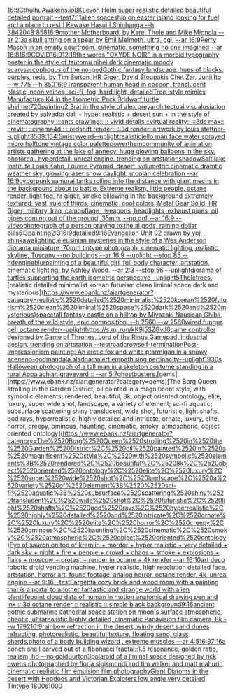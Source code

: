 [16:9](https://www.ebank.nz/aiartgenerator?category=16%3A9)[CthulhuAwakens.io](https://www.ebank.nz/aiartgenerator?category=CthulhuAwakens.io)[8K](https://www.ebank.nz/aiartgenerator?category=8K)[Levon Helm super realistic detailed beautiful detailed portrait --test](https://www.ebank.nz/aiartgenerator?category=Levon%2520Helm%2520super%2520realistic%2520detailed%2520beautiful%2520detailed%2520portrait%2520--test)[7:11](https://www.ebank.nz/aiartgenerator?category=7%3A11)[alien spaceship on easter island looking for fuel and a place to rest | Kawase Hasui | Shinhanga --h 384](https://www.ebank.nz/aiartgenerator?category=alien%2520spaceship%2520on%2520easter%2520island%2520looking%2520for%2520fuel%2520and%2520a%2520place%2520to%2520rest%2520%7C%2520Kawase%2520Hasui%2520%7C%2520Shinhanga%2520--h%2520384)[2048:858](https://www.ebank.nz/aiartgenerator?category=2048%3A858)[16:9](https://www.ebank.nz/aiartgenerator?category=16%3A9)[mother Motherboard, by Karel Thole and Mike Mignola --ar 2:3](https://www.ebank.nz/aiartgenerator?category=mother%2520Motherboard%2C%2520by%2520Karel%2520Thole%2520and%2520Mike%2520Mignola%2520--ar%25202%3A3)[a skull sitting on a spear by Emil Melmoth, ultra, cgi, --ar 16:9](https://www.ebank.nz/aiartgenerator?category=a%2520skull%2520sitting%2520on%2520a%2520spear%2520by%2520Emil%2520Melmoth%2C%2520ultra%2C%2520cgi%2C%2520--ar%252016%3A9)[Perry Mason in an empty courtroom, cinematic, something no one imagined --ar 16:8](https://www.ebank.nz/aiartgenerator?category=Perry%2520Mason%2520in%2520an%2520empty%2520courtroom%2C%2520cinematic%2C%2520something%2520no%2520one%2520imagined%2520--ar%252016%3A8)[16:9](https://www.ebank.nz/aiartgenerator?category=16%3A9)[COVID](https://www.ebank.nz/aiartgenerator?category=COVID)[16:9](https://www.ebank.nz/aiartgenerator?category=16%3A9)[12:18](https://www.ebank.nz/aiartgenerator?category=12%3A18)[the words "OXYDE NOIR" in a morbid typography poster in the style of tsutomu nihei dark cinematic moody scary](https://www.ebank.nz/aiartgenerator?category=the%2520words%2520%22OXYDE%2520NOIR%22%2520in%2520a%2520morbid%2520typography%2520poster%2520in%2520the%2520style%2520of%2520tsutomu%2520nihei%2520dark%2520cinematic%2520moody%2520scary)[sarcophogus of the no-god](https://www.ebank.nz/aiartgenerator?category=sarcophogus%2520of%2520the%2520no-god)[Gothic fantasy landscape, hues of blacks, purples, reds, by Tim Burton, HR Giger, David Stoupakis Chet Zar, Junji Ito —w 775 —h 350](https://www.ebank.nz/aiartgenerator?category=Gothic%2520fantasy%2520landscape%2C%2520hues%2520of%2520blacks%2C%2520purples%2C%2520reds%2C%2520by%2520Tim%2520Burton%2C%2520HR%2520Giger%2C%2520David%2520Stoupakis%2520Chet%2520Zar%2C%2520Junji%2520Ito%2520%E2%80%94w%2520775%2520%E2%80%94h%2520350)[16:9](https://www.ebank.nz/aiartgenerator?category=16%3A9)[Transparent human head in cocoon, translucent plastic, neon veines, sci-fi, fog, hard light, detailed](https://www.ebank.nz/aiartgenerator?category=Transparent%2520human%2520head%2520in%2520cocoon%2C%2520translucent%2520plastic%2C%2520neon%2520veines%2C%2520sci-fi%2C%2520fog%2C%2520hard%2520light%2C%2520detailed)[Tree, style mimics Manufactura K4  in the  Isometric Pack 3d](https://www.ebank.nz/aiartgenerator?category=Tree%2C%2520style%2520mimics%2520Manufactura%2520K4%2520%2520in%2520the%2520%2520Isometric%2520Pack%25203d)[dwarf turtle shelmet](https://www.ebank.nz/aiartgenerator?category=dwarf%2520turtle%2520shelmet)[720](https://www.ebank.nz/aiartgenerator?category=720)[painting](https://www.ebank.nz/aiartgenerator?category=painting)[2:3](https://www.ebank.nz/aiartgenerator?category=2%3A3)[rat in the style of alex grey](https://www.ebank.nz/aiartgenerator?category=rat%2520in%2520the%2520style%2520of%2520alex%2520grey)[](https://www.ebank.nz/aiartgenerator?category=)[architectual visualusiation created by salvador dali + hyper realistic + desert sun + in the style of cinematography :::ants crawling:: :: vivid details ::virtual reality:: ::3ds max:: ::revit:: ::cinema4d:: ::redshift render:: ::3d render::](https://www.ebank.nz/aiartgenerator?category=architectual%2520visualusiation%2520created%2520by%2520salvador%2520dali%2520%2B%2520hyper%2520realistic%2520%2B%2520desert%2520sun%2520%2B%2520in%2520the%2520style%2520of%2520cinematography%2520%3A%3A%3Aants%2520crawling%3A%3A%2520%3A%3A%2520vivid%2520details%2520%3A%3Avirtual%2520reality%3A%3A%2520%3A%3A3ds%2520max%3A%3A%2520%3A%3Arevit%3A%3A%2520%3A%3Acinema4d%3A%3A%2520%3A%3Aredshift%2520render%3A%3A%2520%3A%3A3d%2520render%3A%3A)[artwork by louis stettner](https://www.ebank.nz/aiartgenerator?category=artwork%2520by%2520louis%2520stettner)[--uplight](https://www.ebank.nz/aiartgenerator?category=--uplight)[350](https://www.ebank.nz/aiartgenerator?category=350)[9:16](https://www.ebank.nz/aiartgenerator?category=9%3A16)[4:5](https://www.ebank.nz/aiartgenerator?category=4%3A5)[misty](https://www.ebank.nz/aiartgenerator?category=misty)[weird](https://www.ebank.nz/aiartgenerator?category=weird)[--uplight](https://www.ebank.nz/aiartgenerator?category=--uplight)[realistic](https://www.ebank.nz/aiartgenerator?category=realistic)[jello man face water sprayed micro halftone vintage color palette](https://www.ebank.nz/aiartgenerator?category=jello%2520man%2520face%2520water%2520sprayed%2520micro%2520halftone%2520vintage%2520color%2520palette)[power](https://www.ebank.nz/aiartgenerator?category=power)[them](https://www.ebank.nz/aiartgenerator?category=them)[community of animation artists gathering at the lake of annecy. huge glowing balloons in the sky. photoreal. hyperdetail. unreal engine. trending on artstation](https://www.ebank.nz/aiartgenerator?category=community%2520of%2520animation%2520artists%2520gathering%2520at%2520the%2520lake%2520of%2520annecy.%2520huge%2520glowing%2520balloons%2520in%2520the%2520sky.%2520photoreal.%2520hyperdetail.%2520unreal%2520engine.%2520trending%2520on%2520artstation)[shadow](https://www.ebank.nz/aiartgenerator?category=shadow)[Salt lake Institute Louis Kahn, Louvre Pyramid, desert, volumetric cinematic dramtic weather sky, glowing laser show daylight, utopian celebration --ar 16:9](https://www.ebank.nz/aiartgenerator?category=Salt%2520lake%2520Institute%2520Louis%2520Kahn%2C%2520Louvre%2520Pyramid%2C%2520desert%2C%2520volumetric%2520cinematic%2520dramtic%2520weather%2520sky%2C%2520glowing%2520laser%2520show%2520daylight%2C%2520utopian%2520celebration%2520--ar%252016%3A9)[cyberpunk samurai tanks rolling into the distance with giant mechs in the background about to battle. Extreme realism, little people,  octane render, light fog, hr giger, smoke billowing in the background extremely textured, vast, rule of thirds, cinematic, cool colors, Metal Gear Solid, HR Giger, military, Iraq, camouflage , weapons, headlights, exhaust pipes, oil pipes coming out of the ground, 35mm, --no dof --ar 16:9 --video](https://www.ebank.nz/aiartgenerator?category=cyberpunk%2520samurai%2520tanks%2520rolling%2520into%2520the%2520distance%2520with%2520giant%2520mechs%2520in%2520the%2520background%2520about%2520to%2520battle.%2520Extreme%2520realism%2C%2520little%2520people%2C%2520%2520octane%2520render%2C%2520light%2520fog%2C%2520hr%2520giger%2C%2520smoke%2520billowing%2520in%2520the%2520background%2520extremely%2520textured%2C%2520vast%2C%2520rule%2520of%2520thirds%2C%2520cinematic%2C%2520cool%2520colors%2C%2520Metal%2520Gear%2520Solid%2C%2520HR%2520Giger%2C%2520military%2C%2520Iraq%2C%2520camouflage%2520%2C%2520weapons%2C%2520headlights%2C%2520exhaust%2520pipes%2C%2520oil%2520pipes%2520coming%2520out%2520of%2520the%2520ground%2C%252035mm%2C%2520--no%2520dof%2520--ar%252016%3A9%2520--video)[photograph of a person praying to the ai gods, raining dollar bills](https://www.ebank.nz/aiartgenerator?category=photograph%2520of%2520a%2520person%2520praying%2520to%2520the%2520ai%2520gods%2C%2520raining%2520dollar%2520bills)[5:3](https://www.ebank.nz/aiartgenerator?category=5%3A3)[painting](https://www.ebank.nz/aiartgenerator?category=painting)[2:3](https://www.ebank.nz/aiartgenerator?category=2%3A3)[16:9](https://www.ebank.nz/aiartgenerator?category=16%3A9)[detailed](https://www.ebank.nz/aiartgenerator?category=detailed)[9:16](https://www.ebank.nz/aiartgenerator?category=9%3A16)[Evangelion Unit 02 drawn by yoji shinkawa](https://www.ebank.nz/aiartgenerator?category=Evangelion%2520Unit%252002%2520drawn%2520by%2520yoji%2520shinkawa)[lighting,](https://www.ebank.nz/aiartgenerator?category=lighting%2C)[eleusinian mysteries in the style of a Wes Anderson diorama miniature, 70mm tintype photograph, cinematic lighting, realistic, skyline, Tuscany --no buildings --ar 16:9 --uplight --stop 85 --hd](https://www.ebank.nz/aiartgenerator?category=eleusinian%2520mysteries%2520in%2520the%2520style%2520of%2520a%2520Wes%2520Anderson%2520diorama%2520miniature%2C%252070mm%2520tintype%2520photograph%2C%2520cinematic%2520lighting%2C%2520realistic%2C%2520skyline%2C%2520Tuscany%2520--no%2520buildings%2520--ar%252016%3A9%2520--uplight%2520--stop%252085%2520--hd)[engine](https://www.ebank.nz/aiartgenerator?category=engine)[blur](https://www.ebank.nz/aiartgenerator?category=blur)[painting of a beautiful girl, full body character, artstation, cinematic lighting, by Ashley Wood. --ar 2:3 --stop 56 --uplight](https://www.ebank.nz/aiartgenerator?category=painting%2520of%2520a%2520beautiful%2520girl%2C%2520full%2520body%2520character%2C%2520artstation%2C%2520cinematic%2520lighting%2C%2520by%2520Ashley%2520Wood.%2520--ar%25202%3A3%2520--stop%252056%2520--uplight)[diorama of turtles supporting the earth isometric perspective](https://www.ebank.nz/aiartgenerator?category=diorama%2520of%2520turtles%2520supporting%2520the%2520earth%2520isometric%2520perspective)[--uplight](https://www.ebank.nz/aiartgenerator?category=--uplight)[5](https://www.ebank.nz/aiartgenerator?category=5)[Thole](https://www.ebank.nz/aiartgenerator?category=Thole)[trees.](https://www.ebank.nz/aiartgenerator?category=trees.)[realistic detailed minimalist korean futurism clean liminal space dark and mysterious](https://www.ebank.nz/aiartgenerator?category=realistic%2520detailed%2520minimalist%2520korean%2520futurism%2520clean%2520liminal%2520space%2520dark%2520and%2520mysterious)[space](https://www.ebank.nz/aiartgenerator?category=space)[tall fantasy castle on a hilltop by Miyazaki Nausicaa Ghibli, breath of the wild style, epic composition.  --h 2560 --w 2560](https://www.ebank.nz/aiartgenerator?category=tall%2520fantasy%2520castle%2520on%2520a%2520hilltop%2520by%2520Miyazaki%2520Nausicaa%2520Ghibli%2C%2520breath%2520of%2520the%2520wild%2520style%2C%2520epic%2520composition.%2520%2520--h%25202560%2520--w%25202560)[wired fungus gel, octane render](https://www.ebank.nz/aiartgenerator?category=wired%2520fungus%2520gel%2C%2520octane%2520render)[--uplight](https://www.ebank.nz/aiartgenerator?category=--uplight)[<https://s.mj.run/kK9j5SZGvJ0>](https://www.ebank.nz/aiartgenerator?category=%3Chttps%3A//s.mj.run/kK9j5SZGvJ0%3E)[game controller designed by Game of Thrones, Lord of the Rings Gamepad, industrial design, trending on artstation --test](https://www.ebank.nz/aiartgenerator?category=game%2520controller%2520designed%2520by%2520Game%2520of%2520Thrones%2C%2520Lord%2520of%2520the%2520Rings%2520Gamepad%2C%2520industrial%2520design%2C%2520trending%2520on%2520artstation%2520--test)[road](https://www.ebank.nz/aiartgenerator?category=road)[crow](https://www.ebank.nz/aiartgenerator?category=crow)[self-termination](https://www.ebank.nz/aiartgenerator?category=self-termination)[Post-Impressionism painting: An arctic fox and white ptarmigan in a snowy scene](https://www.ebank.nz/aiartgenerator?category=Post-Impressionism%2520painting%3A%2520An%2520arctic%2520fox%2520and%2520white%2520ptarmigan%2520in%2520a%2520snowy%2520scene)[no-god](https://www.ebank.nz/aiartgenerator?category=no-god)[mandala aladnam](https://www.ebank.nz/aiartgenerator?category=mandala%2520aladnam)[alert empathising pertinacity](https://www.ebank.nz/aiartgenerator?category=alert%2520empathising%2520pertinacity)[--uplight](https://www.ebank.nz/aiartgenerator?category=--uplight)[1930s Halloween photograph of a tall man in a skeleton costume standing in a rural Appalachian graveyard :: --ar 5:7](https://www.ebank.nz/aiartgenerator?category=1930s%2520Halloween%2520photograph%2520of%2520a%2520tall%2520man%2520in%2520a%2520skeleton%2520costume%2520standing%2520in%2520a%2520rural%2520Appalachian%2520graveyard%2520%3A%3A%2520--ar%25205%3A7)[ghostbusters.](https://www.ebank.nz/aiartgenerator?category=ghostbusters.)[gems](https://www.ebank.nz/aiartgenerator?category=gems)[The Borg Queen strolling in the Garden District, oil painted in a magnificent style, with symbolic elements; rendered, beautiful, 8k, object oriented ontology, elite, luxury, super wide shot, landscape, a variety of element;  sci-fi aquatic; subsurface scattering shiny translucent, wide shot, futuristic, light shafts, god rays, hyperrealistic, highly detailed and intricate, ornate, luxury, elite, horror, creepy, ominous, haunting, cinematic, smoky, atmospheric, object oriented ontology](https://www.ebank.nz/aiartgenerator?category=The%2520Borg%2520Queen%2520strolling%2520in%2520the%2520Garden%2520District%2C%2520oil%2520painted%2520in%2520a%2520magnificent%2520style%2C%2520with%2520symbolic%2520elements%3B%2520rendered%2C%2520beautiful%2C%25208k%2C%2520object%2520oriented%2520ontology%2C%2520elite%2C%2520luxury%2C%2520super%2520wide%2520shot%2C%2520landscape%2C%2520a%2520variety%2520of%2520element%3B%2520%2520sci-fi%2520aquatic%3B%2520subsurface%2520scattering%2520shiny%2520translucent%2C%2520wide%2520shot%2C%2520futuristic%2C%2520light%2520shafts%2C%2520god%2520rays%2C%2520hyperrealistic%2C%2520highly%2520detailed%2520and%2520intricate%2C%2520ornate%2C%2520luxury%2C%2520elite%2C%2520horror%2C%2520creepy%2C%2520ominous%2C%2520haunting%2C%2520cinematic%2C%2520smoky%2C%2520atmospheric%2C%2520object%2520oriented%2520ontology)[Eye of sauron on top of kremlin + mordor +  hyper realistic + very detailed + dark sky + night + fire + people + crowd + chaos + smoke + explosions + flairs + moscow + protest + render in octane + 4k render --ar 16:10](https://www.ebank.nz/aiartgenerator?category=Eye%2520of%2520sauron%2520on%2520top%2520of%2520kremlin%2520%2B%2520mordor%2520%2B%2520%2520hyper%2520realistic%2520%2B%2520very%2520detailed%2520%2B%2520dark%2520sky%2520%2B%2520night%2520%2B%2520fire%2520%2B%2520people%2520%2B%2520crowd%2520%2B%2520chaos%2520%2B%2520smoke%2520%2B%2520explosions%2520%2B%2520flairs%2520%2B%2520moscow%2520%2B%2520protest%2520%2B%2520render%2520in%2520octane%2520%2B%25204k%2520render%2520--ar%252016%3A10)[art deco robotic droid vending machine, hyper realistic, high resolution detailed face, artstation, horror art, found footage, analog horror, octane render, 4k, unreal engine --ar 9:16](https://www.ebank.nz/aiartgenerator?category=art%2520deco%2520robotic%2520droid%2520vending%2520machine%2C%2520hyper%2520realistic%2C%2520high%2520resolution%2520detailed%2520face%2C%2520artstation%2C%2520horror%2520art%2C%2520found%2520footage%2C%2520analog%2520horror%2C%2520octane%2520render%2C%25204k%2C%2520unreal%2520engine%2520--ar%25209%3A16)[--test](https://www.ebank.nz/aiartgenerator?category=--test)[Sargent](https://www.ebank.nz/aiartgenerator?category=Sargent)[a cozy brick and wood room with a painting that is a portal to another fantastic and strange world with alien plantlife](https://www.ebank.nz/aiartgenerator?category=a%2520cozy%2520brick%2520and%2520wood%2520room%2520with%2520a%2520painting%2520that%2520is%2520a%2520portal%2520to%2520another%2520fantastic%2520and%2520strange%2520world%2520with%2520alien%2520plantlife)[point cloud data of human in motion anatomical drawing pen and ink  :: 3d octane render :: realistic :: simple black background](https://www.ebank.nz/aiartgenerator?category=point%2520cloud%2520data%2520of%2520human%2520in%2520motion%2520anatomical%2520drawing%2520pen%2520and%2520ink%2520%2520%3A%3A%25203d%2520octane%2520render%2520%3A%3A%2520realistic%2520%3A%3A%2520simple%2520black%2520background)[9:16](https://www.ebank.nz/aiartgenerator?category=9%3A16)[ancient gothic submarine cathedral space station on moon's surface atmospheric, chaotic, ultrarealistic highly detailed, cinematic Panavision film camera, 8k --w 1792](https://www.ebank.nz/aiartgenerator?category=ancient%2520gothic%2520submarine%2520cathedral%2520space%2520station%2520on%2520moon%27s%2520surface%2520atmospheric%2C%2520chaotic%2C%2520ultrarealistic%2520highly%2520detailed%2C%2520cinematic%2520Panavision%2520film%2520camera%2C%25208k%2520--w%25201792)[16:9](https://www.ebank.nz/aiartgenerator?category=16%3A9)[rainbow refraction in the desert, windy desert sand dunes refracting, photorealistic, beautiful texture, floating sand, glass shards,](https://www.ebank.nz/aiartgenerator?category=rainbow%2520refraction%2520in%2520the%2520desert%2C%2520windy%2520desert%2520sand%2520dunes%2520refracting%2C%2520photorealistic%2C%2520beautiful%2520texture%2C%2520floating%2520sand%2C%2520glass%2520shards%2C)[photo of a body building wizard , extreme muscles —ar 4:5](https://www.ebank.nz/aiartgenerator?category=photo%2520of%2520a%2520body%2520building%2520wizard%2520%2C%2520extreme%2520muscles%2520%E2%80%94ar%25204%3A5)[16:9](https://www.ebank.nz/aiartgenerator?category=16%3A9)[7:16](https://www.ebank.nz/aiartgenerator?category=7%3A16)[a conch shell carved out of a fibonacci fractal::1.5 resonance, golden ratio, realism, hd --no gold](https://www.ebank.nz/aiartgenerator?category=a%2520conch%2520shell%2520carved%2520out%2520of%2520a%2520fibonacci%2520fractal%3A%3A1.5%2520resonance%2C%2520golden%2520ratio%2C%2520realism%2C%2520hd%2520--no%2520gold)[Burton](https://www.ebank.nz/aiartgenerator?category=Burton)[3](https://www.ebank.nz/aiartgenerator?category=3)[polaroid of a liminal space designed by rick owens photographed by floria sigismondi and tim walker  and matt mahurin cinematic realistic film emulsion film photography](https://www.ebank.nz/aiartgenerator?category=polaroid%2520of%2520a%2520liminal%2520space%2520designed%2520by%2520rick%2520owens%2520photographed%2520by%2520floria%2520sigismondi%2520and%2520tim%2520walker%2520%2520and%2520matt%2520mahurin%2520cinematic%2520realistic%2520film%2520emulsion%2520film%2520photography)[Giant Diatoms in the desert with Hoodoos and Victorian Explorers low angle very detailed Tintype 1800s](https://www.ebank.nz/aiartgenerator?category=Giant%2520Diatoms%2520in%2520the%2520desert%2520with%2520Hoodoos%2520and%2520Victorian%2520Explorers%2520low%2520angle%2520very%2520detailed%2520Tintype%25201800s)[1000](https://www.ebank.nz/aiartgenerator?category=1000)